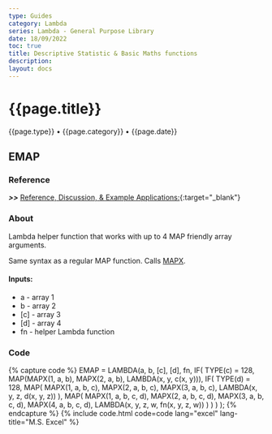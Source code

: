 ```yaml
---
type: Guides
category: Lambda
series: Lambda - General Purpose Library
date: 18/09/2022
toc: true
title: Descriptive Statistic & Basic Maths functions
description: 
layout: docs
---
```


# {{page.title}}
<time class="metadata" style="text-alstyleign:left"> {{page.type}} • {{page.category}} • {{page.date}}</time>

## EMAP

### Reference

***>>*** [Reference, Discussion, & Example Applications:](https://www.mrexcel.com/board/threads/mp.1217166/){:target="_blank"}

### About

Lambda helper function that works with up to 4 MAP friendly array arguments.

Same syntax as a regular MAP function. Calls [MAPX](../lambda-library/lambda-mapx.html).


#### Inputs:

   - a - array 1
   - b - array 2
   - [c] - array 3
   - [d] - array 4
   - fn - helper Lambda function


### Code

{% capture code %}
EMAP = LAMBDA(a, b, [c], [d], fn,
    IF(
        TYPE(c) = 128,
        MAP(MAPX(1, a, b), MAPX(2, a, b), LAMBDA(x, y, c(x, y))),
        IF(
            TYPE(d) = 128,
            MAP(
                MAPX(1, a, b, c),
                MAPX(2, a, b, c),
                MAPX(3, a, b, c),
                LAMBDA(x, y, z, d(x, y, z))
            ),
            MAP(
                MAPX(1, a, b, c, d),
                MAPX(2, a, b, c, d),
                MAPX(3, a, b, c, d),
                MAPX(4, a, b, c, d),
                LAMBDA(x, y, z, w, fn(x, y, z, w))
            )
        )
    )
);
{% endcapture %}
{% include code.html code=code lang="excel" lang-title="M.S. Excel" %}